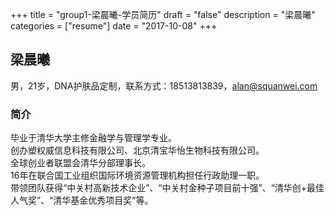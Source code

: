 +++
title = "group1-梁晨曦-学员简历"
draft = "false"
description = "梁晨曦"
categories = ["resume"]
date = "2017-10-08"
+++

## 梁晨曦
男，21岁，DNA护肤品定制，联系方式：18513813839，alan@squanwei.com

### 简介 
毕业于清华大学主修金融学与管理学专业。<br/>
创办塑权威信息科技有限公司、北京清宝华怡生物科技有限公司。<br/>
全球创业者联盟会清华分部理事长。<br/>
16年在联合国工业组织国际环境资源管理机构担任行政助理一职。<br/>
带领团队获得“中关村高新技术企业”、“中关村金种子项目前十强”、“清华创+最佳人气奖”、“清华基金优秀项目奖”等。

